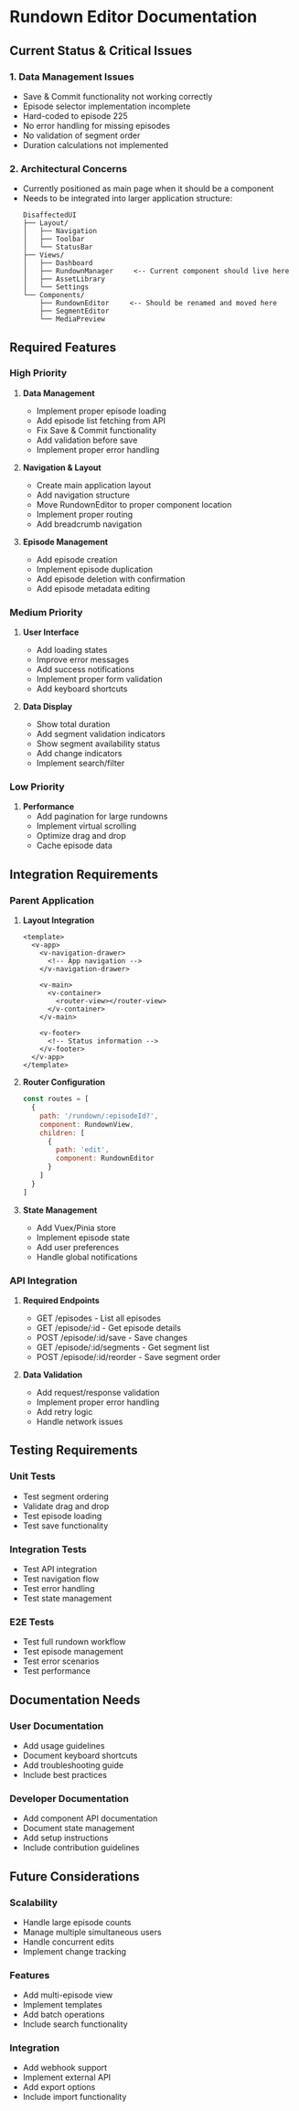 # Rundown Editor Documentation

## Current Status & Critical Issues

### 1. Data Management Issues
- Save & Commit functionality not working correctly
- Episode selector implementation incomplete
- Hard-coded to episode 225
- No error handling for missing episodes
- No validation of segment order
- Duration calculations not implemented

### 2. Architectural Concerns
- Currently positioned as main page when it should be a component
- Needs to be integrated into larger application structure:
  ```
  DisaffectedUI
  ├── Layout/
  │   ├── Navigation
  │   ├── Toolbar
  │   └── StatusBar
  ├── Views/
  │   ├── Dashboard
  │   ├── RundownManager     <-- Current component should live here
  │   ├── AssetLibrary
  │   └── Settings
  └── Components/
      ├── RundownEditor     <-- Should be renamed and moved here
      ├── SegmentEditor
      └── MediaPreview
  ```

## Required Features

### High Priority
1. **Data Management**
   - Implement proper episode loading
   - Add episode list fetching from API
   - Fix Save & Commit functionality
   - Add validation before save
   - Implement proper error handling

2. **Navigation & Layout**
   - Create main application layout
   - Add navigation structure
   - Move RundownEditor to proper component location
   - Implement proper routing
   - Add breadcrumb navigation

3. **Episode Management**
   - Add episode creation
   - Implement episode duplication
   - Add episode deletion with confirmation
   - Add episode metadata editing

### Medium Priority
1. **User Interface**
   - Add loading states
   - Improve error messages
   - Add success notifications
   - Implement proper form validation
   - Add keyboard shortcuts

2. **Data Display**
   - Show total duration
   - Add segment validation indicators
   - Show segment availability status
   - Add change indicators
   - Implement search/filter

### Low Priority
1. **Performance**
   - Add pagination for large rundowns
   - Implement virtual scrolling
   - Optimize drag and drop
   - Cache episode data

## Integration Requirements

### Parent Application
1. **Layout Integration**
   ```vue
   <template>
     <v-app>
       <v-navigation-drawer>
         <!-- App navigation -->
       </v-navigation-drawer>
       
       <v-main>
         <v-container>
           <router-view></router-view>
         </v-container>
       </v-main>
       
       <v-footer>
         <!-- Status information -->
       </v-footer>
     </v-app>
   </template>
   ```

2. **Router Configuration**
   ```javascript
   const routes = [
     {
       path: '/rundown/:episodeId?',
       component: RundownView,
       children: [
         {
           path: 'edit',
           component: RundownEditor
         }
       ]
     }
   ]
   ```

3. **State Management**
   - Add Vuex/Pinia store
   - Implement episode state
   - Add user preferences
   - Handle global notifications

### API Integration
1. **Required Endpoints**
   - GET /episodes - List all episodes
   - GET /episode/:id - Get episode details
   - POST /episode/:id/save - Save changes
   - GET /episode/:id/segments - Get segment list
   - POST /episode/:id/reorder - Save segment order

2. **Data Validation**
   - Add request/response validation
   - Implement proper error handling
   - Add retry logic
   - Handle network issues

## Testing Requirements

### Unit Tests
- Test segment ordering
- Validate drag and drop
- Test episode loading
- Test save functionality

### Integration Tests
- Test API integration
- Test navigation flow
- Test error handling
- Test state management

### E2E Tests
- Test full rundown workflow
- Test episode management
- Test error scenarios
- Test performance

## Documentation Needs

### User Documentation
- Add usage guidelines
- Document keyboard shortcuts
- Add troubleshooting guide
- Include best practices

### Developer Documentation
- Add component API documentation
- Document state management
- Add setup instructions
- Include contribution guidelines

## Future Considerations

### Scalability
- Handle large episode counts
- Manage multiple simultaneous users
- Handle concurrent edits
- Implement change tracking

### Features
- Add multi-episode view
- Implement templates
- Add batch operations
- Include search functionality

### Integration
- Add webhook support
- Implement external API
- Add export options
- Include import functionality